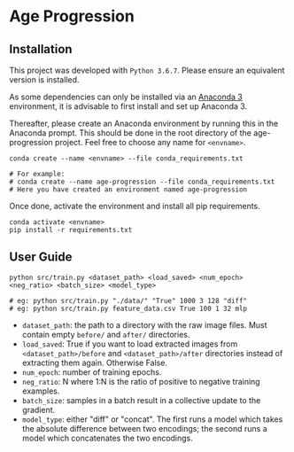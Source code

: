 # Age Progression
## Installation
This project was developed with `Python 3.6.7`. Please ensure an equivalent version is installed.

As some dependencies can only be installed via an [Anaconda 3](https://www.anaconda.com/distribution/) environment, it is advisable to first install and set up Anaconda 3. 

Thereafter, please create an Anaconda environment by running this in the Anaconda prompt. This should be done in the root directory of the age-progression project. Feel free to choose any name for `<envname>`.
```
conda create --name <envname> --file conda_requirements.txt

# For example:
# conda create --name age-progression --file conda_requirements.txt
# Here you have created an environment named age-progression
```

Once done, activate the environment and install all pip requirements.
```
conda activate <envname>
pip install -r requirements.txt
```

## User Guide
```
python src/train.py <dataset_path> <load_saved> <num_epoch> <neg_ratio> <batch_size> <model_type>

# eg: python src/train.py "./data/" "True" 1000 3 128 "diff"
# eg: python src/train.py feature_data.csv True 100 1 32 mlp
```
* `dataset_path`: the path to a directory with the raw image files. Must contain empty `before/` and `after/` directories.
* `load_saved`: True if you want to load extracted images from `<dataset_path>/before` and `<dataset_path>/after` directories instead of extracting them again. Otherwise False.
* `num_epoch`: number of training epochs.
* `neg_ratio`: N where 1:N is the ratio of positive to negative training examples.
* `batch_size`: samples in a batch result in a collective update to the gradient.
* `model_type`: either "diff" or "concat". The first runs a model which takes the absolute difference between two encodings; the second runs a model which concatenates the two encodings.